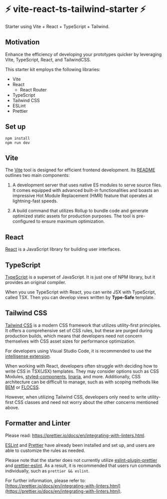 # ⚡ vite-react-ts-tailwind-starter ⚡

Starter using Vite + React + TypeScript + Tailwind.

## Motivation

Enhance the efficiency of developing your prototypes quicker by leveraging Vite, TypeScript, React, and TailwindCSS.

This starter kit employs the following libraries:

- Vite
- React
  - React Router
- TypeScript
- Tailwind CSS
- ESLint
- Prettier

## Set up

```shell
npm install
npm run dev
```

## Vite

The [Vite](https://github.com/vitejs/vite) tool is designed for efficient frontend development. Its [README](https://github.com/vitejs/vite/blob/main/README.md) outlines two main components:

1.  A development server that uses native ES modules to serve source files. It comes equipped with advanced built-in functionalities and boasts an impressive Hot Module Replacement (HMR) feature that operates at lightning-fast speeds.

2.  A build command that utilizes Rollup to bundle code and generate optimized static assets for production purposes. The tool is pre-configured to ensure maximum optimization.

## React

[React](https://github.com/facebook/react) is a JavaScript library for building user interfaces.

## TypeScript

[TypeScript](https://github.com/microsoft/TypeScript) is a superset of JavaScript. It is just one of NPM library, but it provides an original compiler.

When you use TypeScript with React, you can write JSX with TypeScript, called TSX. Then you can develop views written by **Type-Safe** template.

## Tailwind CSS

[Tailwind CSS](https://tailwindcss.com/) is a modern CSS framework that utilizes utility-first principles. It offers a comprehensive set of CSS rules, but these are purged during production builds, which means that developers need not concern themselves with CSS asset sizes for performance optimization.

For developers using Visual Studio Code, it is recommended to use the [intellisense extension](https://tailwindcss.com/docs/intellisense).

When working with React, developers often struggle with deciding how to write CSS in TSX(JSX) templates. They may consider options such as CSS Modules, [styled-components](https://styled-components.com/), [linaria](https://github.com/callstack/linaria), and more. Additionally, CSS architecture can be difficult to manage, such as with scoping methods like [BEM](https://getbem.com/) or [FLOCSS](https://github.com/hiloki/flocss/blob/master/README_eng.md).

However, when utilizing Tailwind CSS, developers only need to write utility-first CSS classes and need not worry about the other concerns mentioned above.

## Formatter and Linter

Please read: https://prettier.io/docs/en/integrating-with-linters.html.

[ESLint](https://eslint.org/) and [Prettier](https://prettier.io/) have already been installed and set up, and users are able to customize the rules as needed.

Please note that the starter does not currently utilize [eslint-plugin-prettier](https://github.com/prettier/eslint-plugin-prettier) and [prettier-eslint](https://github.com/prettier/prettier-eslint). As a result, it is recommended that users run commands individually, such as `prettier && eslint`.

For further information, please refer to: [https://prettier.io/docs/en/integrating-with-linters.html](https://prettier.io/docs/en/integrating-with-linters.html).
